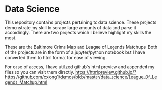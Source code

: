 # Data Science

This repository contains projects pertaining to data science. These projects demonstrate my skill to scrape large amounts of
data and parse it accordingly. There are two projects which I believe highlight my skills the most.

These are the Baltimore Crime Map and League of Legends Matchups. Both of the projects are in the form of a jupyter/python
notebook but I have converted them to html format for ease of viewing.

For ease of access, I have utilized github's html preview and appended my files so you can visit them directly.
https://htmlpreview.github.io/?https://github.com/cxiong1/demos/blob/master/data_science/League_Of_Legends_Matchup.html
